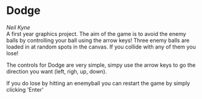 <h1>Dodge</h1>
<i>Neil Kyne</i>
<br>
A first year graphics project. The aim of the game is to avoid the enemy balls by controlling your ball using the arrow keys!
Three enemy balls are loaded in at random spots in the canvas. If you collide with any of them you lose!

The controls for Dodge are very simple, simpy use the arrow keys to go the direction you want (left, righ, up, down).

If you do lose by hitting an enemyball you can restart the game by simply clicking 'Enter'
